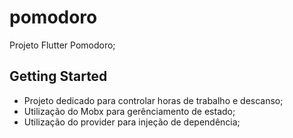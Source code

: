 # pomodoro

Projeto Flutter Pomodoro;

## Getting Started

- Projeto dedicado para controlar horas de trabalho e descanso;
- Utilização do Mobx para gerênciamento de estado;
- Utilização do provider para injeção de dependência;